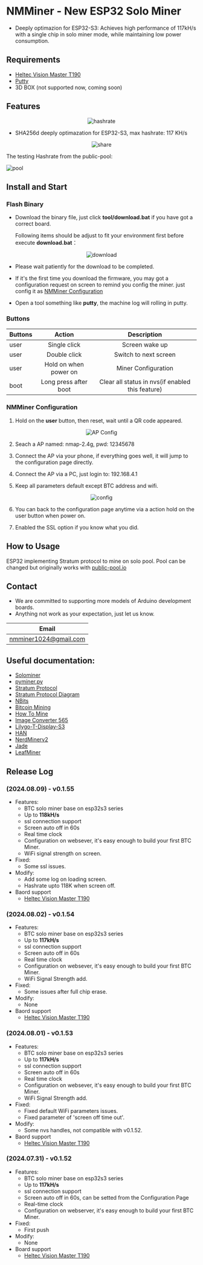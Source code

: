 # NMMiner - New ESP32 Solo Miner

- Deeply optimazion for ESP32-S3: Achieves high performance of 117kH/s with a single chip in solo miner mode, while maintaining low power consumption.

## Requirements

- [Heltec Vision Master T190](https://www.aliexpress.us/item/1005007449552504.html)
- [Putty](https://www.putty.org/)
- 3D BOX (not supported now, coming soon)

## Features

<div align="center">
  <img src="fig/hashrate.png" alt="hashrate">
</div>

- SHA256d deeply optimazation for ESP32-S3, max hashrate: 117 KH/s

<div align="center">
  <img src="fig/share.png" alt="share">
</div>

The testing Hashrate from the public-pool:

![pool](fig/pool.png)

## Install and Start

### Flash Binary

- Download the binary file, just click **tool/download.bat** if you have got a correct board.

  Following items should be adjust to fit your environment first before execute **download.bat**：

<div align="center">
  <img src="fig/download.jpg" alt="download">
</div>


- Please wait patiently for the download to be completed.

- If it's the first time you download the firmware, you may got a configuration request on screen to remind you config the miner. just config it as [NMMiner Configuration](#nmminer-configuration)

- Open a tool something like **putty**, the machine log will rolling in putty.


### Buttons

| Buttons           | Action             | Description             |
| :---------------  | :-----------------:|:-----------------:      |
|user               | Single click       |      Screen wake up     |
|user               | Double click       |  Switch to next screen    |
|user               | Hold on when power on       |      Miner Configuration      |
|boot               | Long press after boot       |  Clear all status in nvs(if enabled this feature)  |

### NMMiner Configuration

1. Hold on the **user** button, then reset, wait until a QR code appeared.

<div align="center">
  <img src="fig/nmap.png" alt="AP Config">
</div>

2. Seach a AP named: nmap-2.4g, pwd: 12345678

3. Connect the AP via your phone, if everything goes well, it will jump to the configuration page directly.

4. Connect the AP via a PC, just login to: 192.168.4.1

5. Keep all parameters default except BTC address and wifi.

<div align="center">
  <img src="fig/config.jpg" alt="config">
</div>

6. You can back to the configuration page anytime via a action hold on the user button when power on.

7. Enabled the SSL option if you know what you did.


## How to Usage

ESP32 implementing Stratum protocol to mine on solo pool. Pool can be changed but originally works with [public-pool.io](https://web.public-pool.io/)


## Contact
- We are committed to supporting more models of Arduino development boards.
- Anything not work as your expectation, just let us know.

| Email                   |
| :-----------------:     |
|nmminer1024@gmail.com    |


##  Useful documentation:

- [Solominer](https://github.com/iceland2k14/solominer/blob/main/solo_miner.py)
- [pyminer.py](https://github.com/jgarzik/pyminer/blob/master/pyminer.py)
- [Stratum Protocol](https://reference.cash/mining/stratum-protocol)
- [Stratum Protocol Diagram](https://github.com/aeternity/protocol/blob/master/STRATUM.md)
- [NBits](https://learnmeabitcoin.com/technical/bits)
- [Bitcoin Mining](https://www.righto.com/2014/02/bitcoin-mining-hard-way-algorithms.html)
- [How To Mine](https://gist.github.com/Ending2015a/70373b2f6f665a765b4d0b0c427f052b)
- [Image Converter 565](http://www.rinkydinkelectronics.com/t_imageconverter565.php)
- [Lilygo-T-Display-S3](https://github.com/Xinyuan-LilyGO/T-Display-S3/tree/main)
- [HAN](https://github.com/valerio-vaccaro/HAN)
- [NerdMinerv2](https://github.com/BitMaker-hub/NerdMiner_v2)
- [Jade](https://github.com/Blockstream/Jade/tree/miner_all_0.1.47/components/miner)
- [LeafMiner](https://github.com/matteocrippa/leafminer)

## Release Log

### (2024.08.09) - v0.1.55
- Features:
  - BTC solo miner base on esp32s3 series 
  - Up to **118kH/s** 
  - ssl connection support
  - Screen auto off in 60s
  - Real time clock
  - Configuration on websever, it's easy enough to build your first BTC Miner.
  - WiFi signal strength on screen.
- Fixed:
  - Some ssl issues.
- Modify:
  - Add some log on loading screen.
  - Hashrate upto 118K when screen off.
- Baord support
  - [Heltec Vision Master T190](https://www.aliexpress.us/item/1005007449552504.html)

### (2024.08.02) - v0.1.54
- Features:
  - BTC solo miner base on esp32s3 series 
  - Up to **117kH/s** 
  - ssl connection support
  - Screen auto off in 60s
  - Real time clock
  - Configuration on websever, it's easy enough to build your first BTC Miner.
  - WiFi Signal Strength add.
- Fixed:
  - Some issues after full chip erase.
- Modify:
  - None
- Baord support
  - [Heltec Vision Master T190](https://www.aliexpress.us/item/1005007449552504.html)


### (2024.08.01) - v0.1.53
- Features:
  - BTC solo miner base on esp32s3 series 
  - Up to **117kH/s** 
  - ssl connection support
  - Screen auto off in 60s
  - Real time clock
  - Configuration on websever, it's easy enough to build your first BTC Miner.
  - WiFi Signal Strength add.
- Fixed:
  - Fixed default WiFi parameters issues.
  - Fixed parameter of 'screen off time out'.
- Modify:
  - Some nvs handles, not compatible with v0.1.52.
- Baord support
  - [Heltec Vision Master T190](https://www.aliexpress.us/item/1005007449552504.html)

### (2024.07.31) - v0.1.52
- Features:
  - BTC solo miner base on esp32s3 series 
  - Up to **117kH/s** 
  - ssl connection support
  - Screen auto off in 60s, can be setted from the Configuration Page
  - Real-time clock
  - Configuration on webserver, it's easy enough to build your first BTC Miner.
- Fixed:
  - First push 
- Modify:
  - None
- Board support
  - [Heltec Vision Master T190](https://www.aliexpress.us/item/1005007449552504.html)

